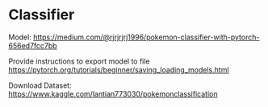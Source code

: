 # Classifier
Model: https://medium.com/@rjrjrjrj1996/pokemon-classifier-with-pytorch-656ed7fcc7bb

Provide instructions to export model to file
https://pytorch.org/tutorials/beginner/saving_loading_models.html

Download Dataset: 
https://www.kaggle.com/lantian773030/pokemonclassification
